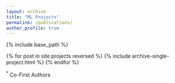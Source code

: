 ```yaml
---
layout: archive
title: "ML Projects"
permalink: /publications/
author_profile: true
---
```


{% include base_path %}

{% for post in site.projects reversed %}
  {% include archive-single-project.html %}
{% endfor %}

<sup>*</sup> Co-First Authors
